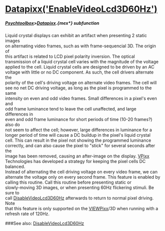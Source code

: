 # [Datapixx('EnableVideoLcd3D60Hz')](Datapixx-EnableVideoLcd3D60Hz) 
##### [Psychtoolbox](Psychtoolbox)>[Datapixx](Datapixx).{mex*} subfunction


Liquid crystal displays can exhibit an artifact when presenting 2 static images  
on alternating video frames, such as with frame-sequencial 3D. The origin of  
this artifact is related to LCD pixel polarity inversion. The optical  
transmission of a liquid crystal cell varies with the magnitude of the voltage  
applied to the cell. Liquid crystal cells are designed to be driven by an AC  
voltage with little or no DC component. As such, the cell drivers alternate the  
polarity of the cell's driving voltage on alternate video frames. The cell will  
see no net DC driving voltage, as long as the pixel is programmed to the same  
intensity on even and odd video frames. Small differences in a pixel's even and  
odd frame luminance tend to leave the cell unaffected, and large differences in  
even and odd frame luminance for short periods of time (10-20 frames?) also do  
not seem to affect the cell; however, large differences in luminance for a  
longer period of time will cause a DC buildup in the pixel's liquid crystal  
cell. This can result in the pixel not showing the programmed luminance  
correctly, and can also cause the pixel to "stick" for several seconds after the  
image has been removed, causing an after-image on the display. [VPixx](VPixx)  
Technologies has developed a strategy for keeping the pixel cells DC balanced.  
Instead of alternating the cell driving voltage on every video frame, we can  
alternate the voltage only on every second frame. This feature is enabled by  
calling this routine. Call this routine before presenting static or  
slowly-moving 3D images, or when presenting 60Hz flickering stimuli. Be sure to  
call [DisableVideoLcd3D60Hz](DisableVideoLcd3D60Hz) afterwards to return to normal pixel driving. Note  
that this feature is only supported on the [VIEWPixx](VIEWPixx)/3D when running with a  
refresh rate of 120Hz.  
  


###See also:
[DisableVideoLcd3D60Hz](Datapixx-DisableVideoLcd3D60Hz)
